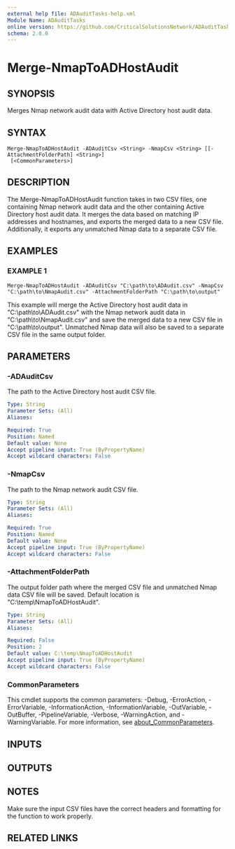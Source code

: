 ```yaml
---
external help file: ADAuditTasks-help.xml
Module Name: ADAuditTasks
online version: https://github.com/CriticalSolutionsNetwork/ADAuditTasks/tree/main/help/Merge-NmapToADHostAudit.md
schema: 2.0.0
---
```


# Merge-NmapToADHostAudit

## SYNOPSIS
Merges Nmap network audit data with Active Directory host audit data.

## SYNTAX

```
Merge-NmapToADHostAudit -ADAuditCsv <String> -NmapCsv <String> [[-AttachmentFolderPath] <String>]
 [<CommonParameters>]
```

## DESCRIPTION
The Merge-NmapToADHostAudit function takes in two CSV files, one containing Nmap network
audit data and the other containing Active Directory host audit data.
It merges the data
based on matching IP addresses and hostnames, and exports the merged data to a new CSV file.
Additionally, it exports any unmatched Nmap data to a separate CSV file.

## EXAMPLES

### EXAMPLE 1
```
Merge-NmapToADHostAudit -ADAuditCsv "C:\path\to\ADAudit.csv" -NmapCsv "C:\path\to\NmapAudit.csv" -AttachmentFolderPath "C:\path\to\output"
```

This example will merge the Active Directory host audit data in "C:\path\to\ADAudit.csv"
with the Nmap network audit data in "C:\path\to\NmapAudit.csv" and save the merged data
to a new CSV file in "C:\path\to\output".
Unmatched Nmap data will also be saved to a
separate CSV file in the same output folder.

## PARAMETERS

### -ADAuditCsv
The path to the Active Directory host audit CSV file.

```yaml
Type: String
Parameter Sets: (All)
Aliases:

Required: True
Position: Named
Default value: None
Accept pipeline input: True (ByPropertyName)
Accept wildcard characters: False
```

### -NmapCsv
The path to the Nmap network audit CSV file.

```yaml
Type: String
Parameter Sets: (All)
Aliases:

Required: True
Position: Named
Default value: None
Accept pipeline input: True (ByPropertyName)
Accept wildcard characters: False
```

### -AttachmentFolderPath
The output folder path where the merged CSV file and unmatched Nmap data CSV file will
be saved.
Default location is "C:\temp\NmapToADHostAudit".

```yaml
Type: String
Parameter Sets: (All)
Aliases:

Required: False
Position: 2
Default value: C:\temp\NmapToADHostAudit
Accept pipeline input: True (ByPropertyName)
Accept wildcard characters: False
```

### CommonParameters
This cmdlet supports the common parameters: -Debug, -ErrorAction, -ErrorVariable, -InformationAction, -InformationVariable, -OutVariable, -OutBuffer, -PipelineVariable, -Verbose, -WarningAction, and -WarningVariable. For more information, see [about_CommonParameters](http://go.microsoft.com/fwlink/?LinkID=113216).

## INPUTS

## OUTPUTS

## NOTES
Make sure the input CSV files have the correct headers and formatting for the function to work properly.

## RELATED LINKS

